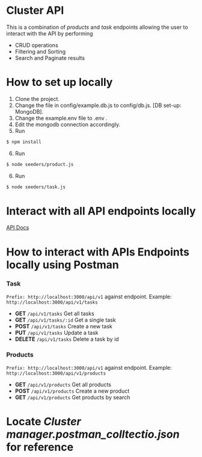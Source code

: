 # Cluster API

This is a combination of *products* and *task* endpoints allowing the user to interact with the API by performing
- CRUD operations
- Filtering and Sorting
- Search and Paginate results

#  How to set up locally

1. Clone the project.
2. Change the file in config/example.db.js to config/db.js. [DB set-up: MongoDB].
3. Change the example.env file to .env .
4. Edit the mongodb connection accordingly.
5. Run 
```sh
$ npm install 
```
6. Run 
```sh
$ node seeders/product.js
```
6. Run 
```sh
$ node seeders/task.js
```

# Interact with all API endpoints locally
[API Docs](http://localhost:3000/api-docs)

# How to interact with APIs Endpoints locally using Postman
### Task
`Prefix: http://localhost:3000/api/v1` against endpoint. Example: `http://localhost:3000/api/v1/tasks`

* **GET** `/api/v1/tasks` Get all tasks
* **GET** `/api/v1/tasks/:id` Get a single task
* **POST** `/api/v1/tasks` Create a new task
* **PUT** `/api/v1/tasks` Update a task  
* **DELETE** `/api/v1/tasks` Delete a task by id


### Products
`Prefix: http://localhost:3000/api/v1` against endpoint. Example: `http://localhost:3000/api/v1/products`

* **GET** `/api/v1/products` Get all products
* **POST** `/api/v1/products` Create a new product
* **GET** `/api/v1/products` Get products by search

# Locate *Cluster manager.postman_colltectio.json* for reference